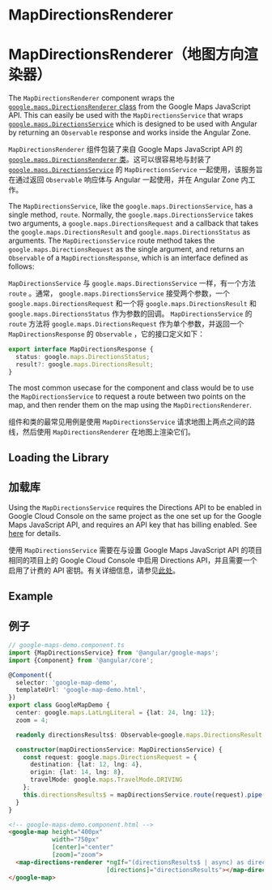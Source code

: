 # MapDirectionsRenderer

# MapDirectionsRenderer（地图方向渲染器）

The `MapDirectionsRenderer` component wraps the [`google.maps.DirectionsRenderer` class](https://developers.google.com/maps/documentation/javascript/reference/directions#DirectionsRenderer) from the Google Maps JavaScript API. This can easily be used with the `MapDirectionsService` that wraps [`google.maps.DirectionsService`](https://developers.google.com/maps/documentation/javascript/reference/directions#DirectionsService) which is designed to be used with Angular by returning an `Observable` response and works inside the Angular Zone.

`MapDirectionsRenderer` 组件包装了来自 Google Maps JavaScript API 的 [`google.maps.DirectionsRenderer` 类](https://developers.google.com/maps/documentation/javascript/reference/directions#DirectionsRenderer)。这可以很容易地与封装了 [`google.maps.DirectionsService`](https://developers.google.com/maps/documentation/javascript/reference/directions#DirectionsService) 的 `MapDirectionsService` 一起使用，该服务旨在通过返回 `Observable` 响应体与 Angular 一起使用，并在 Angular Zone 内工作。

The `MapDirectionsService`, like the `google.maps.DirectionsService`, has a single method, `route`. Normally, the `google.maps.DirectionsService` takes two arguments, a `google.maps.DirectionsRequest` and a callback that takes the `google.maps.DirectionsResult` and `google.maps.DirectionsStatus` as arguments. The `MapDirectionsService` route method takes the `google.maps.DirectionsRequest` as the single argument, and returns an `Observable` of a `MapDirectionsResponse`, which is an interface defined as follows:

`MapDirectionsService` 与 `google.maps.DirectionsService` 一样，有一个方法 `route` 。通常， `google.maps.DirectionsService` 接受两个参数，一个 `google.maps.DirectionsRequest` 和一个将 `google.maps.DirectionsResult` 和 `google.maps.DirectionsStatus` 作为参数的回调。 `MapDirectionsService` 的 `route` 方法将 `google.maps.DirectionsRequest` 作为单个参数，并返回一个 `MapDirectionsResponse` 的 `Observable` ，它的接口定义如下：

```typescript
export interface MapDirectionsResponse {
  status: google.maps.DirectionsStatus;
  result?: google.maps.DirectionsResult;
}
```

The most common usecase for the component and class would be to use the `MapDirectionsService` to request a route between two points on the map, and then render them on the map using the `MapDirectionsRenderer`.

组件和类的最常见用例是使用 `MapDirectionsService` 请求地图上两点之间的路线，然后使用 `MapDirectionsRenderer` 在地图上渲染它们。

## Loading the Library

## 加载库

Using the `MapDirectionsService` requires the Directions API to be enabled in Google Cloud Console on the same project as the one set up for the Google Maps JavaScript API, and requires an API key that has billing enabled. See [here](https://developers.google.com/maps/documentation/javascript/directions#GetStarted) for details.

使用 `MapDirectionsService` 需要在与设置 Google Maps JavaScript API 的项目相同的项目上的 Google Cloud Console 中启用 Directions API，并且需要一个启用了计费的 API 密钥。有关详细信息，请参见[此处](https://developers.google.com/maps/documentation/javascript/directions#GetStarted)。

## Example

## 例子

```typescript
// google-maps-demo.component.ts
import {MapDirectionsService} from '@angular/google-maps';
import {Component} from '@angular/core';

@Component({
  selector: 'google-map-demo',
  templateUrl: 'google-map-demo.html',
})
export class GoogleMapDemo {
  center: google.maps.LatLngLiteral = {lat: 24, lng: 12};
  zoom = 4;

  readonly directionsResults$: Observable<google.maps.DirectionsResult|undefined>;

  constructor(mapDirectionsService: MapDirectionsService) {
    const request: google.maps.DirectionsRequest = {
      destination: {lat: 12, lng: 4},
      origin: {lat: 14, lng: 8},
      travelMode: google.maps.TravelMode.DRIVING
    };
    this.directionsResults$ = mapDirectionsService.route(request).pipe(map(response => response.result));
  }
}
```

```html
<!-- google-maps-demo.component.html -->
<google-map height="400px"
            width="750px"
            [center]="center"
            [zoom]="zoom">
  <map-directions-renderer *ngIf="(directionsResults$ | async) as directionsResults"
                           [directions]="directionsResults"></map-directions-renderer>
</google-map>
```
